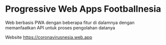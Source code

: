 # Progressive Web Apps Footballnesia
  Web berbasis PWA dengan beberapa fitur di dalamnya dengan memanfaatkan API untuk proses pengolahan datanya 
  
  Website https://coronavirusnesia.web.app
